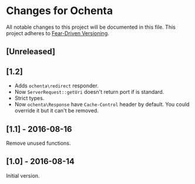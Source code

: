 # Changes for Ochenta

All notable changes to this project will be documented in this file.
This project adheres to [Fear-Driven Versioning](https://github.com/jonathanong/ferver).

## [Unreleased]

## [1.2]

- Adds `ochenta\redirect` responder.
- Now `ServerRequest::getUri` doesn't return port if is standard.
- Strict types.
- Now `ochenta\Response` have `Cache-Control` header by default.
  You could override it but it can't be removed.

## [1.1] - 2016-08-16

Remove unused functions.

## [1.0] - 2016-08-14

Initial version.
